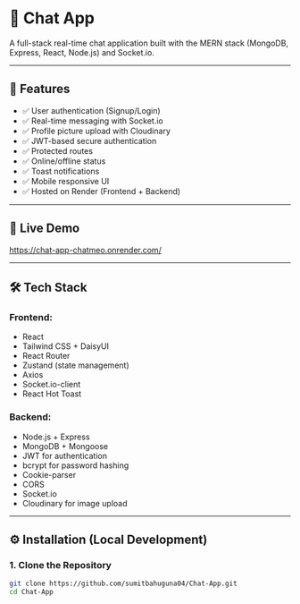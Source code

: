 # 
# 💬 Chat App

A full-stack real-time chat application built with the MERN stack (MongoDB, Express, React, Node.js) and Socket.io.

---

## 🚀 Features

- ✅ User authentication (Signup/Login)
- ✅ Real-time messaging with Socket.io
- ✅ Profile picture upload with Cloudinary
- ✅ JWT-based secure authentication
- ✅ Protected routes
- ✅ Online/offline status
- ✅ Toast notifications
- ✅ Mobile responsive UI
- ✅ Hosted on Render (Frontend + Backend)

---

## 🔗 Live Demo

https://chat-app-chatmeo.onrender.com/

---

## 🛠️ Tech Stack

### Frontend:
- React
- Tailwind CSS + DaisyUI
- React Router
- Zustand (state management)
- Axios
- Socket.io-client
- React Hot Toast

### Backend:
- Node.js + Express
- MongoDB + Mongoose
- JWT for authentication
- bcrypt for password hashing
- Cookie-parser
- CORS
- Socket.io
- Cloudinary for image upload

---

## ⚙️ Installation (Local Development)

### 1. Clone the Repository

```bash
git clone https://github.com/sumitbahuguna04/Chat-App.git
cd Chat-App
